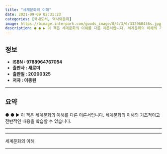 ```yaml
---
title: "세계문화의 이해"
date: 2021-09-09 02:31:23
categories: [국내도서, 역사와문화]
image: https://bimage.interpark.com/goods_image/0/4/3/6/332960436s.jpg
description: ● ● ▶ 이 책은 세계문화의 이해를 다룬 이론서입니다. 세계문화의 이해의 기초적이고 전반적인 내용을 학습할 수 있습니다.
---
```


## **정보**

- **ISBN : 9788964767054**
- **출판사 : 새로미**
- **출판일 : 20200325**
- **저자 : 이종원**

------



## **요약**

●  ●  ▶ 이 책은 세계문화의 이해를 다룬 이론서입니다. 세계문화의 이해의 기초적이고 전반적인 내용을 학습할 수 있습니다.

------



------


세계문화의 이해 

------


